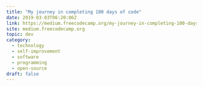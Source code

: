 ```yaml
---
title: "My journey in completing 100 days of code"
date: 2019-03-03T06:20:06Z
link: https://medium.freecodecamp.org/my-journey-in-completing-100-days-of-code-e657428b1fa6?source=rss----336d898217ee---4
site: medium.freecodecamp.org
topic: dev
category:
  - technology
  - self-improvement
  - software
  - programming
  - open-source
draft: false
---
```

